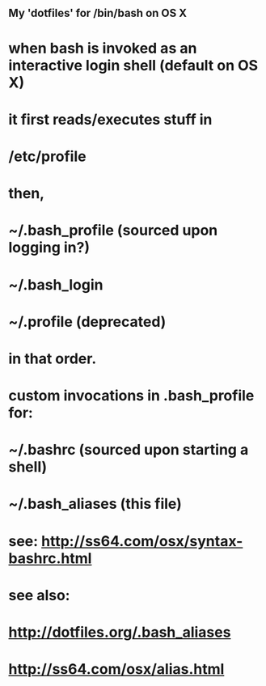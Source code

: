 My 'dotfiles' for /bin/bash on OS X
---
# when bash is invoked as an interactive login shell (default on OS X)
# it first reads/executes stuff in
#
# /etc/profile
#
# then,
#
# ~/.bash_profile (sourced upon logging in?)
# ~/.bash_login
# ~/.profile (deprecated)
#
# in that order.
#
# custom invocations in .bash_profile for:
#
# ~/.bashrc (sourced upon starting a shell)
#   ~/.bash_aliases (this file)
#
# see: http://ss64.com/osx/syntax-bashrc.html
#

# see also:
#  http://dotfiles.org/.bash_aliases
#  http://ss64.com/osx/alias.html
